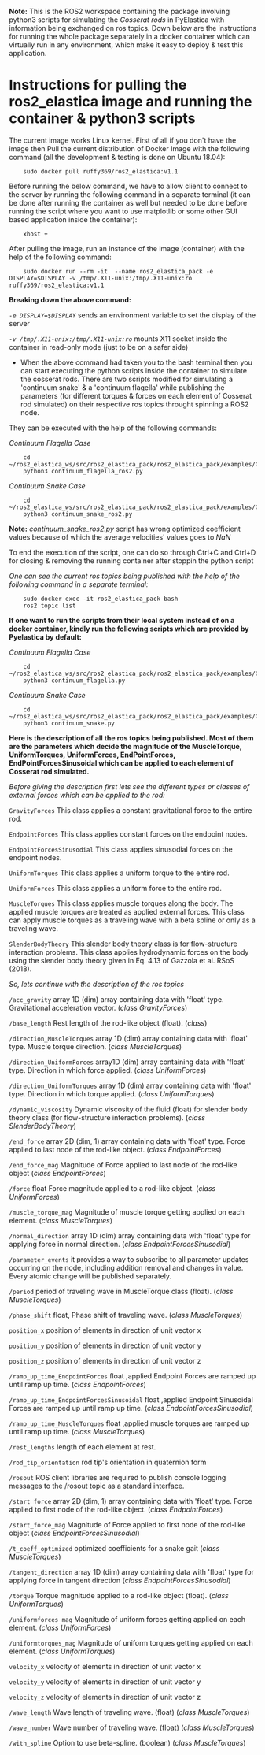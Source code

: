 **Note:** This is the ROS2 workspace containing the package involving python3 scripts for simulating the *Cosserat rods* in PyElastica with information being exchanged on ros topics. Down below are the instructions for running the whole package separately in a docker container which can virtually run in any environment, which make it easy to deploy & test this application.

# Instructions for pulling the ros2_elastica image and running the container & python3 scripts

The current image works Linux kernel. First of all if you don't have the image then Pull the current distribution of Docker Image with the following command (all the development & testing is done on Ubuntu 18.04):
```
    sudo docker pull ruffy369/ros2_elastica:v1.1
```
Before running the below command, we have to allow client to connect to the server by running the following command in a separate terminal (it can be done after running the container as well but needed to be done before running the script where you want to use matplotlib or some other GUI based application inside the container):
```
    xhost +
```

After pulling the image, run an instance of the image (container) with the help of the following command:
```
    sudo docker run --rm -it  --name ros2_elastica_pack -e DISPLAY=$DISPLAY -v /tmp/.X11-unix:/tmp/.X11-unix:ro  ruffy369/ros2_elastica:v1.1
```

**Breaking down the above command:**

*```-e DISPLAY=$DISPLAY```*  sends an environment variable to set the display of the server

*```-v /tmp/.X11-unix:/tmp/.X11-unix:ro```* mounts X11 socket inside the container in read-only mode (just to be on a safer side)

* When the above command had taken you to the bash terminal then you can start executing the python scripts inside the container to simulate the cosserat rods. There are two scripts modified for simulating a 'continuum snake' & a 'continuum flagella' while publishing the parameters (for different torques & forces on each element of Cosserat rod simulated) on their respective ros topics throught spinning a ROS2 node.

They can be executed with the help of the following commands:

*Continuum Flagella Case*
```
    cd ~/ros2_elastica_ws/src/ros2_elastica_pack/ros2_elastica_pack/examples/ContinuumFlagellaCase/
    python3 continuum_flagella_ros2.py 
```

*Continuum Snake Case*
```
    cd ~/ros2_elastica_ws/src/ros2_elastica_pack/ros2_elastica_pack/examples/ContinuumSnakeCase/
    python3 continuum_snake_ros2.py 
```
**Note:** *continuum_snake_ros2.py* script has wrong optimized coefficient values because of which the average velocities' values goes to *NaN*

To end the execution of the script, one can do so through Ctrl+C and Ctrl+D for closing & removing the running container after stoppin the python script

*One can see the current ros topics being published with the help of the following command in a separate terminal:*

```
    sudo docker exec -it ros2_elastica_pack bash
    ros2 topic list
```

**If one want to run the scripts from their local system instead of on a docker container, kindly run the following scripts which are provided by Pyelastica by default:**

*Continuum Flagella Case*
```
    cd ~/ros2_elastica_ws/src/ros2_elastica_pack/ros2_elastica_pack/examples/ContinuumFlagellaCase/
    python3 continuum_flagella.py 
```

*Continuum Snake Case*
```
    cd ~/ros2_elastica_ws/src/ros2_elastica_pack/ros2_elastica_pack/examples/ContinuumSnakeCase/
    python3 continuum_snake.py 
```

**Here is the description of all the ros topics being published. Most of them are the parameters which decide the magnitude of the MuscleTorque, UniformTorques, UniformForces, EndPointForces, EndPointForcesSinusoidal which can be applied to each element of Cosserat rod simulated.**

*Before giving the description first lets see the different types or classes of external forces which can be applied to the rod:*

```GravityForces``` This class applies a constant gravitational force to the entire rod.

```EndpointForces``` This class applies constant forces on the endpoint nodes.

```EndpointForcesSinusodial``` This class applies sinusodial forces on the endpoint nodes.

```UniformTorques``` This class applies a uniform torque to the entire rod.

```UniformForces``` This class applies a uniform force to the entire rod.

```MuscleTorques``` This class applies muscle torques along the body. The applied muscle torques are treated as applied external forces. This class can apply muscle torques as a traveling wave with a beta spline or only as a traveling wave.

```SlenderBodyTheory``` This slender body theory class is for flow-structure interaction problems. This class applies hydrodynamic forces on the body using the slender body theory given in Eq. 4.13 of Gazzola et al. RSoS (2018).

*So, lets continue with the description of the ros topics*

```/acc_gravity``` array 1D (dim) array containing data with 'float' type. Gravitational acceleration vector. (*class GravityForces*)

```/base_length``` Rest length of the rod-like object (float). (*class*)

```/direction_MuscleTorques``` array 1D (dim) array containing data with 'float' type. Muscle torque direction. (*class MuscleTorques*)

```/direction_UniformForces``` array1D (dim) array containing data with 'float' type. Direction in which force applied. (*class UniformForces*)

```/direction_UniformTorques``` array 1D (dim) array containing data with 'float' type. Direction in which torque applied. (*class UniformTorques*)

```/dynamic_viscosity``` Dynamic viscosity of the fluid (float) for slender body theory class (for flow-structure interaction problems). (*class SlenderBodyTheory*)

```/end_force``` array 2D (dim, 1) array containing data with 'float' type. Force applied to last node of the rod-like object. (*class EndpointForces*)

```/end_force_mag``` Magnitude of Force applied to last node of the rod-like object (*class EndpointForces*)

```/force``` float Force magnitude applied to a rod-like object. (*class UniformForces*)

```/muscle_torque_mag``` Magnitude of muscle torque getting applied on each element. (*class MuscleTorques*)

```/normal_direction``` array 1D (dim) array containing data with 'float' type for applying force in normal direction. (*class EndpointForcesSinusodial*)

```/parameter_events``` it provides a way to subscribe to all parameter updates occurring on the node, including addition removal and changes in value. Every atomic change will be published separately. 

```/period``` period of traveling wave in MuscleTorque class (float). (*class MuscleTorques*)

```/phase_shift``` float, Phase shift of traveling wave. (*class MuscleTorques*)

```position_x``` position of elements in direction of unit vector x

```position_y``` position of elements in direction of unit vector y

```position_z``` position of elements in direction of unit vector z

```/ramp_up_time_EndpointForces``` float ,applied Endpoint Forces are ramped up until ramp up time. (*class EndpointForces*)

```/ramp_up_time_EndpointForcesSinusoidal``` float ,applied Endpoint Sinusoidal Forces are ramped up until ramp up time. (*class EndpointForcesSinusodial*)

```/ramp_up_time_MuscleTorques``` float ,applied muscle torques are ramped up until ramp up time. (*class MuscleTorques*)

```/rest_lengths``` length of each element at rest. 

```/rod_tip_orientation``` rod tip's orientation in quaternion form 

```/rosout``` ROS client libraries are required to publish console logging messages to the /rosout topic as a standard interface. 

```/start_force``` array 2D (dim, 1) array containing data with 'float' type. Force applied to first node of the rod-like object. (*class EndpointForces*)

```/start_force_mag``` Magnitude of Force applied to first node of the rod-like object (*class EndpointForcesSinusodial*)

```/t_coeff_optimized``` optimized coefficients for a snake gait (*class MuscleTorques*)

```/tangent_direction``` array 1D (dim) array containing data with 'float' type for applying force in tangent direction (*class EndpointForcesSinusodial*)

```/torque``` Torque magnitude applied to a rod-like object (float). (*class UniformTorques*)

```/uniformforces_mag``` Magnitude of uniform forces getting applied on each element. (*class UniformForces*)

```/uniformtorques_mag``` Magnitude of uniform torques getting applied on each element. (*class UniformTorques*)

```velocity_x``` velocity of elements in direction of unit vector x

```velocity_y``` velocity of elements in direction of unit vector y

```velocity_z``` velocity of elements in direction of unit vector z

```/wave_length``` Wave length of traveling wave. (float) (*class MuscleTorques*)

```/wave_number``` Wave number of traveling wave. (float) (*class MuscleTorques*)

```/with_spline``` Option to use beta-spline. (boolean) (*class MuscleTorques*)
